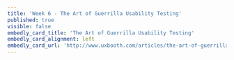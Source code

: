 ```yaml
---
title: 'Week 6 - The Art of Guerrilla Usability Testing'
published: true
visible: false
embedly_card_title: 'The Art of Guerrilla Usability Testing'
embedly_card_alignment: left
embedly_card_url: 'http://www.uxbooth.com/articles/the-art-of-guerrilla-usability-testing/'
---
```

